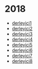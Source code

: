 # 2018

<!--Index-->

- [derleyici1](./derleyici1.pdf)
- [derleyici2](./derleyici2.pdf)
- [derleyici3](./derleyici3.pdf)
- [derleyici4](./derleyici4.pdf)
- [derleyici5](./derleyici5.pdf)
- [derleyici6](./derleyici6.pdf)
- [derleyici7](./derleyici7.pdf)
- [derleyici8](./derleyici8.pdf)

<!--Index-->
